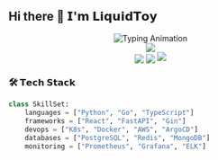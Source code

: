 ## Hi there 👋 𝗜'𝗺 𝗟𝗶𝗾𝘂𝗶𝗱𝗧𝗼𝘆 

<div align="center">
  <!-- 动态打字效果 -->
  <img src="https://readme-typing-svg.demolab.com?font=Fira+Code&pause=1000&color=58A6FF&width=435&lines=Full-Stack+Developer;Open+Source+Enthusiast;Cloud+Native+Explorer" alt="Typing Animation" />
  
  <!-- 技术栈图标 -->
  <div align="center">
    <img src="https://skillicons.dev/icons?i=py,go,js,ts,react,kubernetes,docker,aws,linux,git,postgres,redis,grafana&perline=7" />
  </div>

  <!-- GitHub统计卡片 -->
  <img align="center" src="https://github-readme-stats.vercel.app/api?username=liquidtoy001&show_icons=true&theme=radical&hide_title=true" />
  <img align="center" src="https://github-readme-stats.vercel.app/api/top-langs/?username=liquidtoy001&layout=compact&theme=radical" />
  
  <!-- 连续贡献统计 -->
  <img src="https://github-readme-activity-graph.vercel.app/graph?username=liquidtoy001&theme=react-dark&bg_color=0D1117&hide_border=true" />
</div>

### 🛠️ 𝗧𝗲𝗰𝗵 𝗦𝘁𝗮𝗰𝗸
```python
class SkillSet:
    languages = ["Python", "Go", "TypeScript"]
    frameworks = ["React", "FastAPI", "Gin"]
    devops = ["K8s", "Docker", "AWS", "ArgoCD"]
    databases = ["PostgreSQL", "Redis", "MongoDB"]
    monitoring = ["Prometheus", "Grafana", "ELK"]
